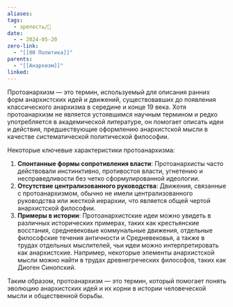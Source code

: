 ```yaml
---
aliases: 
tags:
  - зрелость/🌱
date:
  - - 2024-05-20
zero-link:
  - "[[00 Политика]]"
parents:
  - "[[Анархизм]]"
linked:
---
```

Протоанархизм — это термин, используемый для описания ранних форм анархистских идей и движений, существовавших до появления классического анархизма в середине и конце 19 века. Хотя протоанархизм не является устоявшимся научным термином и редко употребляется в академической литературе, он помогает описать идеи и действия, предшествующие оформлению анархистской мысли в качестве систематической политической философии.

Некоторые ключевые характеристики протоанархизма:
1. **Спонтанные формы сопротивления власти**: Протоанархисты часто действовали инстинктивно, противостоя власти, угнетению и несправедливости без четко сформулированной идеологии.
2. **Отсутствие централизованного руководства**: Движения, связанные с протоанархизмом, обычно не имели централизованного руководства или жесткой иерархии, что является общей чертой анархистской философии.
3. **Примеры в истории**: Протоанархистские идеи можно увидеть в различных исторических примерах, таких как крестьянские восстания, средневековые коммунальные движения, отдельные философские течения античности и Средневековья, а также в трудах отдельных мыслителей, чьи идеи можно интерпретировать как анархистские. Например, некоторые элементы анархистской мысли можно найти в трудах древнегреческих философов, таких как Диоген Синопский.

Таким образом, протоанархизм — это термин, который помогает понять эволюцию анархистских идей и их корни в истории человеческой мысли и общественной борьбы.